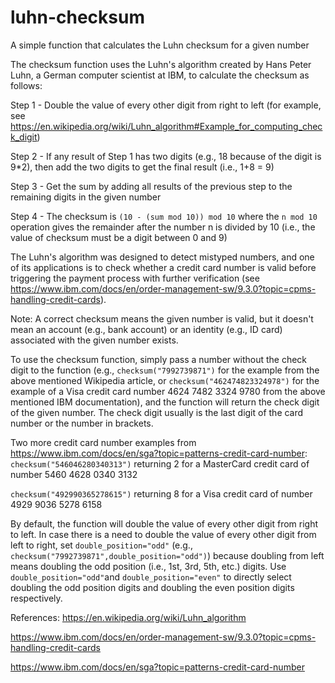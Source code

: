 # luhn-checksum
A simple function that calculates the Luhn checksum for a given number

The checksum function uses the Luhn's algorithm created by Hans Peter Luhn, a German computer scientist at IBM, to calculate the checksum as follows:

Step 1 - Double the value of every other digit from right to left (for example, see <https://en.wikipedia.org/wiki/Luhn_algorithm#Example_for_computing_check_digit>)

Step 2 - If any result of Step 1 has two digits (e.g., 18 because of the digit is 9*2), then add the two digits to get the final result (i.e., 1+8 = 9)

Step 3 - Get the sum by adding all results of the previous step to the remaining digits in the given number

Step 4 - The checksum is `(10 - (sum mod 10)) mod 10` where the `n mod 10` operation gives the remainder after the number n is divided by 10 (i.e., the value of checksum must be a digit between 0 and 9)

The Luhn's algorithm was designed to detect mistyped numbers, and one of its applications is to check whether a credit card number is valid before triggering the payment process with further verification (see <https://www.ibm.com/docs/en/order-management-sw/9.3.0?topic=cpms-handling-credit-cards>).

Note: A correct checksum means the given number is valid, but it doesn't mean an account (e.g., bank account) or an identity (e.g., ID card) associated with the given number exists.

To use the checksum function, simply pass a number without the check digit to the function (e.g., `checksum("7992739871")` for the example from the above mentioned Wikipedia article, or `checksum("462474823324978")` for the example of a Visa credit card number 4624 7482 3324 9780 from the above mentioned IBM documentation), and the function will return the check digit of the given number. The check digit usually is the last digit of the card number or the number in brackets.

Two more credit card number examples from <https://www.ibm.com/docs/en/sga?topic=patterns-credit-card-number>:
`checksum("546046280340313")` returning 2 for a MasterCard credit card of number 5460 4628 0340 3132

`checksum("492990365278615")` returning 8 for a Visa credit card of number 4929 9036 5278 6158

By default, the function will double the value of every other digit from right to left. In case there is a need to double the value of every other digit from left to right, set `double_position="odd"` (e.g., `checksum("7992739871",double_position="odd")`) because doubling from left means doubling the odd position (i.e., 1st, 3rd, 5th, etc.) digits. Use `double_position="odd"`and `double_position="even"` to directly select doubling the odd position digits and doubling the even position digits respectively.

References:
<https://en.wikipedia.org/wiki/Luhn_algorithm>

<https://www.ibm.com/docs/en/order-management-sw/9.3.0?topic=cpms-handling-credit-cards>

<https://www.ibm.com/docs/en/sga?topic=patterns-credit-card-number>

